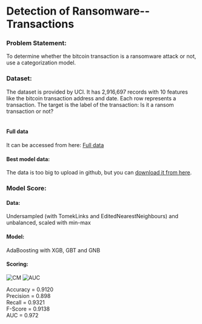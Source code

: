 
# Detection of Ransomware--Transactions

### Problem Statement:
To determine whether the bitcoin transaction is a ransomware attack or not, use a categorization model. 

### Dataset:
The dataset is provided by UCI. It has  2,916,697 records with 10 features like the bitcoin transaction address and date. 
Each row represents a transaction. The target is the label of the transaction: Is it a ransom transaction or not?<br><br>

#### Full data
It can be accessed from here: [Full data](https://archive.ics.uci.edu/ml/datasets/BitcoinHeistRansomwareAddressDataset)

#### Best model data:
The data is too big to upload in github, but you can [download it from here](https://drive.google.com/file/d/160KSNgXVwATn1EBSE1MwM5v44_DM8Pai/view?usp=sharing).

### Model Score:
#### Data:
Undersampled (with TomekLinks and EditedNearestNeighbours) and unbalanced, scaled with min-max<br>
#### Model:
AdaBoosting with XGB, GBT and GNB
#### Scoring:
![CM](https://raw.githubusercontent.com/SDAIA-T5-Projects/Ransomware-Transactions-Detection/main/Photo/CM.png)
![AUC](https://raw.githubusercontent.com/SDAIA-T5-Projects/Ransomware-Transactions-Detection/main/Photo/AUC.png)

Accuracy   =  0.9120<br>
Precision  =  0.898 <br>
Recall        =  0.9321 <br>
F-Score       =  0.9138<br>
AUC           = 0.972








